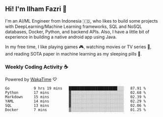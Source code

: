 ## Hi! I'm Ilham Fazri 👋

I'm an AI/ML Engineer from Indonesia 🇮🇩, who likes to build some projects with DeepLearning/Machine Learning frameworks, SQL and NoSQL databases, Docker, Python, and backend APIs. Also, I have a little bit of experience in building a native android app using Java.


In my free time, I like playing games 🎮, watching movies or TV series 🍿, and reading SOTA paper in machine learning as my sleeping pills 💊. 

### Weekly Coding Activity ☕
Powered by [WakaTime](https://wakatime.com/) ♡
<!--START_SECTION:waka-->

```text
Go           9 hrs 19 mins   ██████████████████████░░░   87.91 %
Python       17 mins         ▓░░░░░░░░░░░░░░░░░░░░░░░░   02.68 %
Markdown     15 mins         ▓░░░░░░░░░░░░░░░░░░░░░░░░   02.39 %
YAML         14 mins         ▓░░░░░░░░░░░░░░░░░░░░░░░░   02.29 %
SQL          13 mins         ▓░░░░░░░░░░░░░░░░░░░░░░░░   02.06 %
Docker       7 mins          ▒░░░░░░░░░░░░░░░░░░░░░░░░   01.25 %
```

<!--END_SECTION:waka-->
